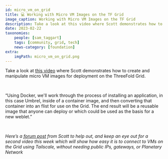 ```yaml
---
id: micro_vm_on_grid
title: 💻 Working with Micro VM Images on the TF Grid
image_caption: Working with Micro VM Images on the TF Grid
description: Take a look at this video where Scott demonstrates how to create and manipulate micro VM images for deployment on the ThreeFold Grid.
date: 2023-02-22
taxonomies:
    people: [sam_taggart]
    tags: [community, grid, tech]
    news-category: [foundation]
extra:
    imgPath: micro_vm_on_grid.png
---
```


Take a look at [this video](https://www.youtube.com/watch?v=IM9fikszyss) where Scott demonstrates how to create and manipulate micro VM images for deployment on the ThreeFold Grid.

<br/>

“Using Docker, we'll work through the process of installing an application, in this case Umbrel, inside of a container image, and then converting that container into an flist for use on the Grid. The end result will be a reusable image that anyone can deploy or which could be used as the basis for a new weblet.”

<br/>

_Here’s a [forum post](https://forum.threefold.io/t/deploy-umbrel-with-micro-vm-image-and-tailscale/3789) from Scott to help out, and keep an eye out for a second video this week which will show how easy it is to connect to VMs on the Grid using Tailscale, without needing public IPs, gateways, or Planetary Network_
